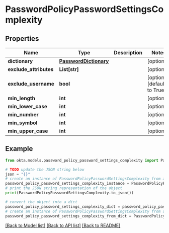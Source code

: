 # PasswordPolicyPasswordSettingsComplexity


## Properties

Name | Type | Description | Notes
------------ | ------------- | ------------- | -------------
**dictionary** | [**PasswordDictionary**](PasswordDictionary.md) |  | [optional] 
**exclude_attributes** | **List[str]** |  | [optional] 
**exclude_username** | **bool** |  | [optional] [default to True]
**min_length** | **int** |  | [optional] 
**min_lower_case** | **int** |  | [optional] 
**min_number** | **int** |  | [optional] 
**min_symbol** | **int** |  | [optional] 
**min_upper_case** | **int** |  | [optional] 

## Example

```python
from okta.models.password_policy_password_settings_complexity import PasswordPolicyPasswordSettingsComplexity

# TODO update the JSON string below
json = "{}"
# create an instance of PasswordPolicyPasswordSettingsComplexity from a JSON string
password_policy_password_settings_complexity_instance = PasswordPolicyPasswordSettingsComplexity.from_json(json)
# print the JSON string representation of the object
print(PasswordPolicyPasswordSettingsComplexity.to_json())

# convert the object into a dict
password_policy_password_settings_complexity_dict = password_policy_password_settings_complexity_instance.to_dict()
# create an instance of PasswordPolicyPasswordSettingsComplexity from a dict
password_policy_password_settings_complexity_from_dict = PasswordPolicyPasswordSettingsComplexity.from_dict(password_policy_password_settings_complexity_dict)
```
[[Back to Model list]](../README.md#documentation-for-models) [[Back to API list]](../README.md#documentation-for-api-endpoints) [[Back to README]](../README.md)



